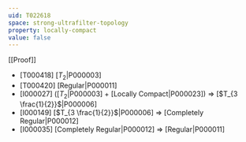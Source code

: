 ```yaml
---
uid: T022618
space: strong-ultrafilter-topology
property: locally-compact
value: false
---
```

[[Proof]]

* [T000418] [$T_2$|P000003]
* [T000420] [Regular|P000011]
* [I000027] ([$T_2$|P000003] + [Locally Compact|P000023]) => [$T_{3 \frac{1}{2}}$|P000006]
* [I000149] [$T_{3 \frac{1}{2}}$|P000006] => [Completely Regular|P000012]
* [I000035] [Completely Regular|P000012] => [Regular|P000011]

